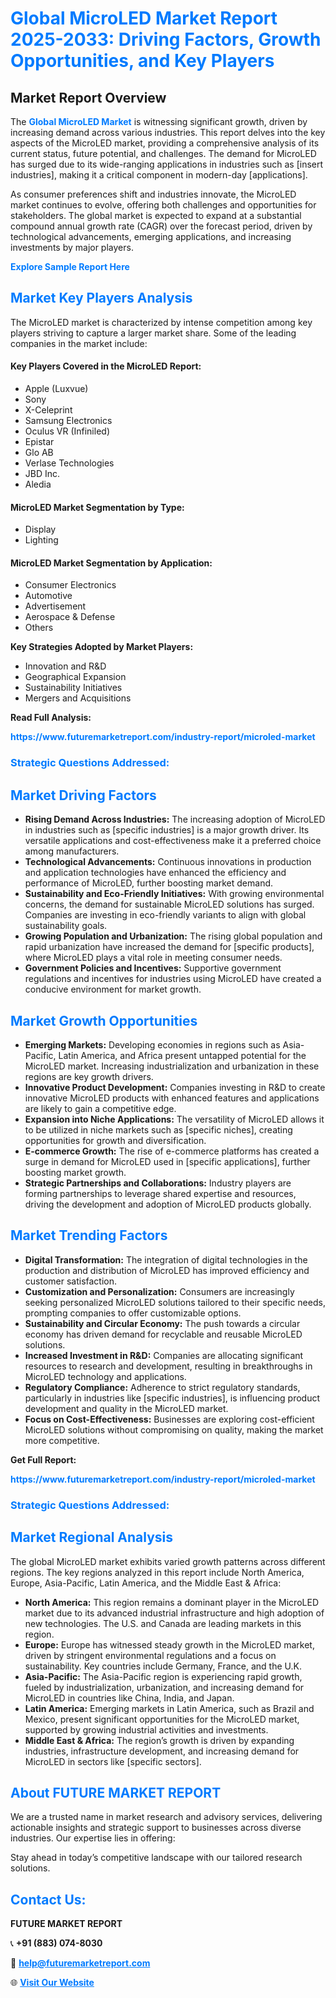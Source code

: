 <h1 style="color: #007BFF;">Global MicroLED Market Report 2025-2033: Driving Factors, Growth Opportunities, and Key Players</h1>

<section id="overview">
<h2>Market Report Overview</h2>
<p>The <a href="https://www.futuremarketreport.com/industry-report/microled-market" style="color: #007BFF; text-decoration: none;"><strong>Global MicroLED Market</strong></a> is witnessing significant growth, driven by increasing demand across various industries. This report delves into the key aspects of the MicroLED market, providing a comprehensive analysis of its current status, future potential, and challenges. The demand for MicroLED has surged due to its wide-ranging applications in industries such as [insert industries], making it a critical component in modern-day [applications].</p>
<p>As consumer preferences shift and industries innovate, the MicroLED market continues to evolve, offering both challenges and opportunities for stakeholders. The global market is expected to expand at a substantial compound annual growth rate (CAGR) over the forecast period, driven by technological advancements, emerging applications, and increasing investments by major players.</p>
</section>

<section id="overview">
<p><a href="https://www.futuremarketreport.com/request-sample/reportId=44315" style="color: #007BFF; text-decoration: none;"><strong>Explore Sample Report Here</strong></a></p>
</section>

<section id="key-players">
<h2 style="color: #007BFF;">Market Key Players Analysis</h2>
<p>The MicroLED market is characterized by intense competition among key players striving to capture a larger market share. Some of the leading companies in the market include:</p>
<h4>Key Players Covered in the MicroLED Report:</h4>
<ul><li>Apple (Luxvue)</li><li>Sony</li><li>X-Celeprint</li><li>Samsung Electronics</li><li>Oculus VR (Infiniled)</li><li>Epistar</li><li>Glo AB</li><li>Verlase Technologies</li><li>JBD Inc.</li><li>Aledia</li></ul>
<h4>MicroLED Market Segmentation by Type:</h4>
<ul><li>Display</li><li>Lighting</li></ul>

<h4>MicroLED Market Segmentation by Application:</h4>
<ul><li>Consumer Electronics</li><li>Automotive</li><li>Advertisement</li><li>Aerospace &amp; Defense</li><li>Others</li></ul>
<p><strong>Key Strategies Adopted by Market Players:</strong></p>
<ul>
<li>Innovation and R&D</li>
<li>Geographical Expansion</li>
<li>Sustainability Initiatives</li>
<li>Mergers and Acquisitions</li>
</ul>
</section>

<section>
<p><strong>Read Full Analysis: </strong></p><a href="https://www.futuremarketreport.com/industry-report/microled-market" style="color: #007BFF; text-decoration: none;"><strong>https://www.futuremarketreport.com/industry-report/microled-market</strong></a>
<h3 style="color: #007BFF;">Strategic Questions Addressed:</h3>
</section>

<section id="driving-factors">
<h2 style="color: #007BFF;">Market Driving Factors</h2>
<ul>
<li><strong>Rising Demand Across Industries:</strong> The increasing adoption of MicroLED in industries such as [specific industries] is a major growth driver. Its versatile applications and cost-effectiveness make it a preferred choice among manufacturers.</li>
<li><strong>Technological Advancements:</strong> Continuous innovations in production and application technologies have enhanced the efficiency and performance of MicroLED, further boosting market demand.</li>
<li><strong>Sustainability and Eco-Friendly Initiatives:</strong> With growing environmental concerns, the demand for sustainable MicroLED solutions has surged. Companies are investing in eco-friendly variants to align with global sustainability goals.</li>
<li><strong>Growing Population and Urbanization:</strong> The rising global population and rapid urbanization have increased the demand for [specific products], where MicroLED plays a vital role in meeting consumer needs.</li>
<li><strong>Government Policies and Incentives:</strong> Supportive government regulations and incentives for industries using MicroLED have created a conducive environment for market growth.</li>
</ul>
</section>

<section id="growth-opportunities">
<h2 style="color: #007BFF;">Market Growth Opportunities</h2>
<ul>
<li><strong>Emerging Markets:</strong> Developing economies in regions such as Asia-Pacific, Latin America, and Africa present untapped potential for the MicroLED market. Increasing industrialization and urbanization in these regions are key growth drivers.</li>
<li><strong>Innovative Product Development:</strong> Companies investing in R&D to create innovative MicroLED products with enhanced features and applications are likely to gain a competitive edge.</li>
<li><strong>Expansion into Niche Applications:</strong> The versatility of MicroLED allows it to be utilized in niche markets such as [specific niches], creating opportunities for growth and diversification.</li>
<li><strong>E-commerce Growth:</strong> The rise of e-commerce platforms has created a surge in demand for MicroLED used in [specific applications], further boosting market growth.</li>
<li><strong>Strategic Partnerships and Collaborations:</strong> Industry players are forming partnerships to leverage shared expertise and resources, driving the development and adoption of MicroLED products globally.</li>
</ul>
</section>

<section id="trending-factors">
<h2 style="color: #007BFF;">Market Trending Factors</h2>
<ul>
<li><strong>Digital Transformation:</strong> The integration of digital technologies in the production and distribution of MicroLED has improved efficiency and customer satisfaction.</li>
<li><strong>Customization and Personalization:</strong> Consumers are increasingly seeking personalized MicroLED solutions tailored to their specific needs, prompting companies to offer customizable options.</li>
<li><strong>Sustainability and Circular Economy:</strong> The push towards a circular economy has driven demand for recyclable and reusable MicroLED solutions.</li>
<li><strong>Increased Investment in R&D:</strong> Companies are allocating significant resources to research and development, resulting in breakthroughs in MicroLED technology and applications.</li>
<li><strong>Regulatory Compliance:</strong> Adherence to strict regulatory standards, particularly in industries like [specific industries], is influencing product development and quality in the MicroLED market.</li>
<li><strong>Focus on Cost-Effectiveness:</strong> Businesses are exploring cost-efficient MicroLED solutions without compromising on quality, making the market more competitive.</li>
</ul>
</section>

<section>
<p><strong>Get Full Report: </strong></p><a href="https://www.futuremarketreport.com/industry-report/microled-market" style="color: #007BFF; text-decoration: none;"><strong>https://www.futuremarketreport.com/industry-report/microled-market</strong></a>
<h3 style="color: #007BFF;">Strategic Questions Addressed:</h3>
</section>


<section id="regional-analysis">
<h2 style="color: #007BFF;">Market Regional Analysis</h2>
<p>The global MicroLED market exhibits varied growth patterns across different regions. The key regions analyzed in this report include North America, Europe, Asia-Pacific, Latin America, and the Middle East & Africa:</p>
<ul>
<li><strong>North America:</strong> This region remains a dominant player in the MicroLED market due to its advanced industrial infrastructure and high adoption of new technologies. The U.S. and Canada are leading markets in this region.</li>
<li><strong>Europe:</strong> Europe has witnessed steady growth in the MicroLED market, driven by stringent environmental regulations and a focus on sustainability. Key countries include Germany, France, and the U.K.</li>
<li><strong>Asia-Pacific:</strong> The Asia-Pacific region is experiencing rapid growth, fueled by industrialization, urbanization, and increasing demand for MicroLED in countries like China, India, and Japan.</li>
<li><strong>Latin America:</strong> Emerging markets in Latin America, such as Brazil and Mexico, present significant opportunities for the MicroLED market, supported by growing industrial activities and investments.</li>
<li><strong>Middle East & Africa:</strong> The region’s growth is driven by expanding industries, infrastructure development, and increasing demand for MicroLED in sectors like [specific sectors].</li>
</ul>
</section>

<footer>
<h2 style="color: #007BFF;">About FUTURE MARKET REPORT</h2>
<p>We are a trusted name in market research and advisory services, delivering actionable insights and strategic support to businesses across diverse industries. Our expertise lies in offering:</p>

<p>Stay ahead in today’s competitive landscape with our tailored research solutions.</p>

<h2 style="color: #007BFF;">Contact Us:</h2>
<p><strong>FUTURE MARKET REPORT</strong></p>
<p>📞 <strong>+91 (883) 074-8030</strong></p>
<p>📧 <strong><a href="mailto:help@futuremarketreport.com" style="color: #007BFF;">help@futuremarketreport.com</a></strong></p>
<p>🌐 <strong><a href="https://www.futuremarketreport.com/" style="color: #007BFF;">Visit Our Website</a></strong></p>
</footer>